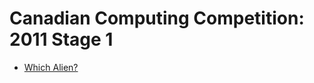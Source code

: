 # Canadian Computing Competition: 2011 Stage 1

* [Which Alien?][]

[Which Alien?]: http://www.dmoj.ca/problem/ccc11j1
